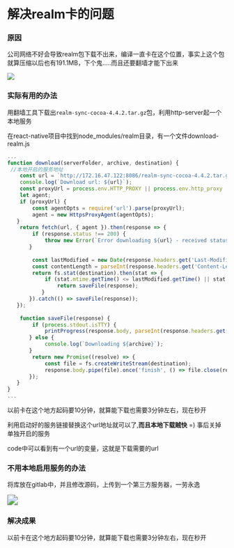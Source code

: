# 解决realm卡的问题

### 原因

公司网络不好会导致realm包下载不出来，编译一直卡在这个位置，事实上这个包就算压缩以后也有191.1MB，下个鬼…..而且还要翻墙才能下出来

![](http://media.kitebear.cn/n/2020-12-09-regust%20co.%20MttesIstatiC.reala.1o%206oomloads%20syncrealarsyac--ecoa-d.e.2.tar.gz%201ofled.%20reaseni%20raae.png)

### 实际有用的办法

用翻墙工具下载出`realm-sync-cocoa-4.4.2.tar.gz`包，利用http-server起一个本地服务

在react-native项目中找到node_modules/realm目录，有一个文件download-realm.js

```js
...
function download(serverFolder, archive, destination) {
 //本地开启的服务地址
    const url = `http://172.16.47.122:8086/realm-sync-cocoa-4.4.2.tar.gz`;
    console.log(`Download url: ${url}`);
    const proxyUrl = process.env.HTTP_PROXY || process.env.http_proxy || process.env.HTTPS_PROXY || process.env.https_proxy;
    let agent;
    if (proxyUrl) {
        const agentOpts = require('url').parse(proxyUrl);
        agent = new HttpsProxyAgent(agentOpts);
   }
    return fetch(url, { agent }).then(response => {
        if (response.status !== 200) {
            throw new Error(`Error downloading ${url} - received status ${response.status} ${response.statusText}`);
       }
 
        const lastModified = new Date(response.headers.get('Last-Modified'));
        const contentLength = parseInt(response.headers.get('Content-Length'), 10);
        return fs.stat(destination).then(stat => {
            if (stat.mtime.getTime() <= lastModified.getTime() || stat.size !== contentLength) {
                return saveFile(response);
           }
       }).catch(() => saveFile(response));
   });
 
    function saveFile(response) {
        if (process.stdout.isTTY) {
            printProgress(response.body, parseInt(response.headers.get('Content-Length')), archive);
       } else {
            console.log(`Downloading ${archive}`);
       }
        return new Promise((resolve) => {
            const file = fs.createWriteStream(destination);
            response.body.pipe(file).once('finish', () => file.close(resolve));
       });
   }
}
...
```

以前卡在这个地方起码要10分钟，就算能下载也需要3分钟左右，现在秒开

利用启动好的服务链接替换这个url地址就可以了,**而且本地下载贼快** =) 事后关掉单独开启的服务

code中可以看到有一个url的变量，这就是下载需要的url

### 不用本地启用服务的办法

将库放在gitlab中，并且修改源码，上传到一个第三方服务器，一劳永逸

<img src="http://media.kitebear.cn/n/2021-01-06-030732.png" style="zoom:150%;" />

### 解决成果

以前卡在这个地方起码要10分钟，就算能下载也需要3分钟左右，现在秒开